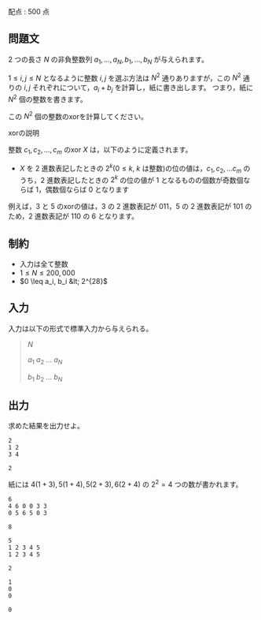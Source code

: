 配点 : $500$ 点

## 問題文

$2$ つの長さ $N$ の非負整数列 $a_1, ..., a_N, b_1, ..., b_N$ が与えられます。

$1 \leq i, j \leq N$ となるように整数 $i, j$ を選ぶ方法は $N^2$ 通りありますが，この $N^2$ 通りの $i, j$ それぞれについて，$a_i + b_j$ を計算し，紙に書き出します。
つまり，紙に $N^2$ 個の整数を書きます。

この $N^2$ 個の整数のxorを計算してください。

xorの説明

整数 $c_1, c_2, ..., c_m$ のxor $X$ は，以下のように定義されます。

- $X$ を $2$ 進数表記したときの $2^k$($0 \leq k$, $k$ は整数)の位の値は，$c_1, c_2, ...c_m$ のうち，$2$ 進数表記したときの $2^k$ の位の値が $1$ となるものの個数が奇数個ならば $1$，偶数個ならば $0$ となります

例えば，$3$ と $5$ のxorの値は，$3$ の $2$ 進数表記が $011$，$5$ の $2$ 進数表記が $101$ のため，$2$ 進数表記が $110$ の $6$ となります。

## 制約

- 入力は全て整数
- $1 \leq N \leq 200,000$
- $0 \leq a_i, b_i &lt; 2^{28}$

## 入力

入力は以下の形式で標準入力から与えられる。

> $N$
> 
> $a_1$ $a_2$ $...$ $a_N$
> 
> $b_1$ $b_2$ $...$ $b_N$

## 出力

求めた結果を出力せよ。

```input1
2
1 2
3 4
```

```output1
2
```

紙には $4(1+3), 5(1+4), 5(2+3), 6(2+4)$ の $2^2 = 4$ つの数が書かれます。

```input2
6
4 6 0 0 3 3
0 5 6 5 0 3
```

```output2
8
```

```input3
5
1 2 3 4 5
1 2 3 4 5
```

```output3
2
```

```input4
1
0
0
```

```output4
0
```
